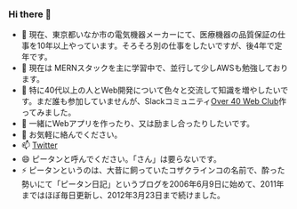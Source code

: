 ### Hi there 👋

- 🔭 現在、東京都いなか市の電気機器メーカーにて、医療機器の品質保証の仕事を10年以上やっています。そろそろ別の仕事をしたいですが、後4年で定年です。
- 🌱 現在は MERNスタックを主に学習中で、並行して少しAWSも勉強しております。
- 👯 特に40代以上の人とWeb開発について色々と交流して知識を増やしたいです。まだ誰も参加していませんが、Slackコミュニティ[Over 40 Web Club](https://over40webclub.slack.com/)作ってみました。
- 🤔 一緒にWebアプリを作ったり、又は励まし合ったりしたいです。
- 💬 お気軽に絡んでください。
- 📫 [Twitter](https://twitter.com/pitang1965)
- 😄 ピータンと呼んでください。「さん」は要らないです。
- ⚡ ピータンというのは、大昔に飼っていたコザクラインコの名前で、酔った勢いにて「ピータン日記」というブログを2006年6月9日に始めて、2011年まではほぼ毎日更新し、2012年3月23日まで続けました。

